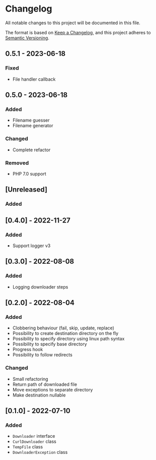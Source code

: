 # Changelog

All notable changes to this project will be documented in this file.

The format is based on [Keep a Changelog](https://keepachangelog.com/en/1.0.0/),
and this project adheres to [Semantic Versioning](https://semver.org/spec/v2.0.0.html).

## 0.5.1 - 2023-06-18

### Fixed

- File handler callback

## 0.5.0 - 2023-06-18

### Added

- Filename guesser
- Filename generator

### Changed

- Complete refactor

### Removed

- PHP 7.0 support

## [Unreleased]

### Added

## [0.4.0] - 2022-11-27

### Added

- Support logger v3

## [0.3.0] - 2022-08-08

### Added

- Logging downloader steps

## [0.2.0] - 2022-08-04

### Added

- Clobbering behaviour (fail, skip, update, replace)
- Possibility to create destination directory on the fly
- Possibility to specify directory using linux path syntax
- Possibility to specify base directory
- Progress hook
- Possibility to follow redirects

### Changed

- Small refactoring
- Return path of downloaded file
- Move exceptions to separate directory
- Make destination nullable

## [0.1.0] - 2022-07-10

### Added

- `Downloader` interface
- `CurlDownloader` class
- `TempFile` class
- `DownloaderException` class
